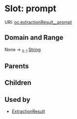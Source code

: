 
# Slot: prompt




URI: [oc:extractionResult__prompt](http://w3id.org/ontogpt/ontology-class-templateextractionResult__prompt)


## Domain and Range

None &#8594;  <sub>0..1</sub> [String](types/String.md)

## Parents


## Children


## Used by

 * [ExtractionResult](ExtractionResult.md)
